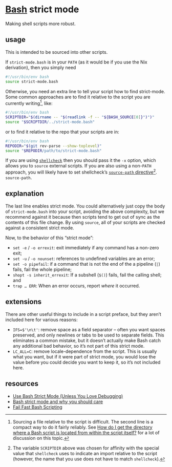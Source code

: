 # [Bash](https://www.gnu.org/software/bash/) strict mode

Making shell scripts more robust.

## usage

This is intended to be sourced into other scripts.

If `strict-mode.bash` is in your `PATH` (as it would be if you use the Nix
derivation), then you simply need

```bash
#!/usr/bin/env bash
source strict-mode.bash
```

Otherwise, you need an extra line to tell your script how to find
strict-mode. Some common approaches are to find it relative to the script you
are currently writing[^1], like:

```bash
#!/usr/bin/env bash
SCRIPTDIR="$(dirname -- "$(readlink -f -- "${BASH_SOURCE[0]}")")"
source "$SCRIPTDIR/../strict-mode.bash"
```

or to find it relative to the repo that your scripts are in:

```bash
#!/usr/bin/env bash
REPODIR="$(git rev-parse --show-toplevel)"
source "$REPODIR/path/to/strict-mode.bash"
```

If you are using [`shellcheck`](https://www.shellcheck.net/) then you should
pass it the `-x` option, which allows you to `source` external scripts. If you
are also using a non-`PATH` approach, you will likely have to set shellcheck’s
[`source-path` directive](https://www.shellcheck.net/wiki/Directive)[^2].
`source-path`.

## explanation

The last line enables strict mode. You could alternatively just copy the body of
`strict-mode.bash` into your script, avoiding the above complexity, but we
recommend against it because then scripts tend to get out of sync as the
contents of this file change. By using `source`, all of your scripts are checked
against a consistent strict mode.

Now, to the behavior of this “strict mode”:
* `set -e` / `-o errexit`: exit immediately if any command has a non-zero exit;
* `set -u` / `-o nounset`: references to undefined variables are an error;
* `set -o pipefail`: if a command that is not the end of the a pipeline (`|`)
   fails, fail the whole pipeline;
* `shopt -s inherit_errexit`: If a subshell (`$()`) fails, fail the calling
   shell; and
* `trap … ERR`: When an error occurs, report _where_ it occurred.

## extensions

There are other useful things to include in a script preface, but they
aren’t included here for various reasons:
* `IFS=$'\n\t'`: remove space as a field separator – often you want spaces
  preserved, and only newlines or tabs to be used to separate fields. This
  eliminates a common mistake, but it doesn’t actually make Bash catch any
  additional bad behavior, so it’s not part of this strict mode.
* `LC_ALL=C`: remove locale-dependence from the script. This is usually what
  you want, but if it were part of strict mode, you would lose the value
  before you could decide you want to keep it, so it’s not included here.

## resources

* [Use Bash Strict Mode (Unless You Love Debugging)](http://redsymbol.net/articles/unofficial-bash-strict-mode/)
* [Bash strict mode and why you should care](https://olivergondza.github.io/2019/10/01/bash-strict-mode.html)
* [Fail Fast Bash Scripting](https://dougrichardson.us/notes/fail-fast-bash-scripting.html)


[^1]: Sourcing a file relative to the script is difficult. The second line is a
    compact way to do it fairly reliably. See [How do I get the directory where
    a Bash script is located from within the script
    itself?](https://stackoverflow.com/questions/59895) for a lot of discussion
    on this topic.

[^2]: The variable `SCRIPTDIR` above was chosen for affinity with the special
    value that `shellcheck` uses to indicate an import relative to the script
    (however, the name that you use does not have to match `shellcheck`).
